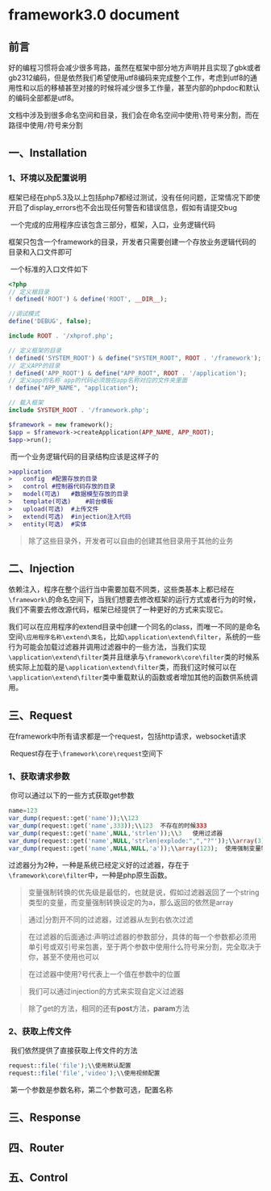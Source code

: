 # framework3.0 document

## 前言

好的编程习惯将会减少很多弯路，虽然在框架中部分地方声明并且实现了gbk或者gb2312编码，但是依然我们希望使用utf8编码来完成整个工作，考虑到utf8的通用性和以后的移植甚至对接的时候将减少很多工作量，甚至内部的phpdoc和默认的编码全部都是utf8。

文档中涉及到很多命名空间和目录，我们会在命名空间中使用`\`符号来分割，而在路径中使用`/`符号来分割

## 一、Installation

### 1、环境以及配置说明

​	框架已经在php5.3及以上包括php7都经过测试，没有任何问题，正常情况下即使开启了display_errors也不会出现任何警告和错误信息，假如有请提交bug

​	一个完成的应用程序应该包含三部分，框架，入口，业务逻辑代码

​	框架只包含一个framework的目录，开发者只需要创建一个存放业务逻辑代码的目录和入口文件即可

​	一个标准的入口文件如下

```php
<?php
// 定义根目录
! defined('ROOT') & define('ROOT', __DIR__);

//调试模式
define('DEBUG', false);

include ROOT . '/xhprof.php';

// 定义框架的目录
! defined('SYSTEM_ROOT') & define("SYSTEM_ROOT", ROOT . '/framework');
// 定义APP的目录
! defined('APP_ROOT') & define("APP_ROOT", ROOT . '/application');
// 定义app的名称 app的代码必须放在app名称对应的文件夹里面
! define("APP_NAME", "application");

// 载入框架
include SYSTEM_ROOT . '/framework.php';

$framework = new framework();
$app = $framework->createApplication(APP_NAME, APP_ROOT);
$app->run();
```

​	而一个业务逻辑代码的目录结构应该是这样子的

```diff
>application
>	config	#配置存放的目录
>	control	#控制器代码存放的目录
>	model(可选)	#数据模型存放的目录
>	template(可选)	#前台模板
>	upload(可选)	#上传文件
>	extend(可选)	#injection注入代码
>	entity(可选)	#实体
```

> 除了这些目录外，开发者可以自由的创建其他目录用于其他的业务

## 二、Injection

​	依赖注入，程序在整个运行当中需要加载不同类，这些类基本上都已经在`\framework\`的命名空间下，当我们想要去修改框架的运行方式或者行为的时候，我们不需要去修改源代码，框架已经提供了一种更好的方式来实现它。

​	我们可以在应用程序的extend目录中创建一个同名的class，而唯一不同的是命名空间`\应用程序名称\extend\类名`，比如`\application\extend\filter`，系统的一些行为可能会加载过滤器并调用过滤器中的一些方法，当我们实现`\application\extend\filter`类并且继承与`\framework\core\filter`类的时候系统实际上加载的是`\application\extend\filter`类，而我们这时候可以在`\application\extend\filter`类中重载默认的函数或者增加其他的函数供系统调用。

## 三、Request

​	在framework中所有请求都是一个request，包括http请求，websocket请求

​	Request存在于`\framework\core\request`空间下

### 1、获取请求参数

​	你可以通过以下的一些方式获取get参数



```php
name=123
var_dump(request::get('name'));\\123
var_dump(request::get('name',333));\\123  不存在的时候333
var_dump(request::get('name',NULL,'strlen'));\\3   使用过滤器
var_dump(request::get('name',NULL,'strlen|explode:",","?"'));\\array(3) 使用多个过滤器以及如何在过滤器中增加参数
var_dump(request::get('name',NULL,NULL,'a'));\\array(123);  使用强制变量转换
```

​	过滤器分为2种，一种是系统已经定义好的过滤器，存在于`\framework\core\filter`中，一种是php原生函数。

> 变量强制转换的优先级是最低的，也就是说，假如过滤器返回了一个string类型的变量，而变量强制转换设定的为a，那么返回的依然是array

> 通过|分割开不同的过滤器，过滤器从左到右依次过滤

> 在过滤器的后面通过:声明过滤器的参数部分，具体的每一个参数都必须用单引号或双引号来包裹，至于两个参数中使用什么符号来分割，完全取决于你，甚至不使用也可以

> 在过滤器中使用?号代表上一个值在参数中的位置

> 我们可以通过injection的方式来实现自定义过滤器

> 除了get的方法，相同的还有**post**方法，**param**方法

### 2、获取上传文件

​	我们依然提供了直接获取上传文件的方法

```php
request::file('file');\\使用默认配置
request::file('file','video');\\使用视频配置
```

​	第一个参数是参数名称，第二个参数可选，配置名称

## 三、Response

## 四、Router

## 五、Control